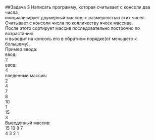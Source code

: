 ##Задача 3
Написать программу, которая считывает с консоли два числа, </br>
инициализирует двумерный массив, с размерностью этих чисел. </br>
Считывает с консоли числа по колличеству ячеек массива. </br>
После этого сортирует массив последовательно построчно по возрастанию </br> 
и выводит на консоль его в обратном порядке(от меньшего к большему). </br>
Пример ввода: </br>
ввод: </br>
2 </br>
ввод: </br>
4 </br>
введенный массив: </br>
2 </br>
4 </br>
7 </br>
8 </br>
10 </br>
1 </br>
15 </br>
3 </br>
Выведенный массив: </br>
15 10 8 7 </br>
4 3 2 1 </br>